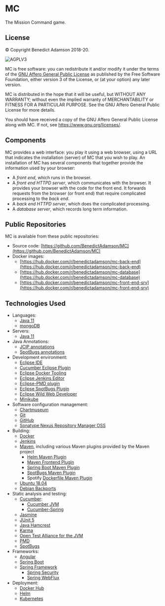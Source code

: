 # MC
The Mission Command game.

## License

© Copyright Benedict Adamson 2018-20.
 
![AGPLV3](https://www.gnu.org/graphics/agplv3-with-text-162x68.png)

MC is free software: you can redistribute it and/or modify
it under the terms of the
[GNU Affero General Public License](https://www.gnu.org/licenses/agpl.html)
as published by the Free Software Foundation, either version 3 of the License, or
(at your option) any later version.

MC is distributed in the hope that it will be useful,
but WITHOUT ANY WARRANTY; without even the implied warranty of
MERCHANTABILITY or FITNESS FOR A PARTICULAR PURPOSE.  See the
GNU Affero General Public License for more details.

You should have received a copy of the GNU Affero General Public License
along with MC.  If not, see <https://www.gnu.org/licenses/>.

## Components

MC provides a web interface: you play it using a web browser, using a URL that indicates the installation (server) of MC that you wish to play. An installation of MC has several components that together provide the information used by your browser:
* A *front end*, which runs in the browser.
* A *front end HTTPD server*, which communicates with the browser. It provides your browser with the code for the front end. It forwards requests from the browser (or front end) that require complicated processing to the *back end*.
* A *back end HTTPD server*, which does the complicated processing.
* A *database server*, which records long term information.

## Public Repositories

MC is available from these public repositories:
* Source code: [https://github.com/BenedictAdamson/MC](https://github.com/BenedictAdamson/MC)
* Docker images:
    * [https://hub.docker.com/r/benedictadamson/mc-back-end](https://hub.docker.com/r/benedictadamson/mc-back-end)
    * [https://hub.docker.com/r/benedictadamson/mc-database](https://hub.docker.com/r/benedictadamson/mc-database)
    * [https://hub.docker.com/r/benedictadamson/mc-front-end-srv](https://hub.docker.com/r/benedictadamson/mc-front-end-srv)

## Technologies Used

* Languages:
    * [Java 11](https://docs.oracle.com/javase/11/)
    * [mongoDB](https://www.mongodb.com/)
* Servers:
    * [Java 11](https://docs.oracle.com/javase/11/)
* Java Annotations:
    * [JCIP annotations](http://jcip.net/annotations/doc/net/jcip/annotations/package-summary.html)
    * [SpotBugs annotations](https://javadoc.io/doc/com.github.spotbugs/spotbugs-annotations/3.1.8)
* Development environment:
    * [Eclipse IDE](https://www.eclipse.org/ide/)
    * [Cucumber Eclipse Plugin](https://marketplace.eclipse.org/content/cucumber-eclipse-plugin)
    * [Eclipse Docker Tooling](https://marketplace.eclipse.org/content/eclipse-docker-tooling)
    * [Eclipse Jenkins Editor](https://github.com/de-jcup/eclipse-jenkins-editor)
    * [Eclipse-PMD plugin](https://marketplace.eclipse.org/content/eclipse-pmd)
    * [Eclipse SpotBugs Plugin](https://marketplace.eclipse.org/content/spotbugs-eclipse-plugin)
    * [Eclipse Wild Web Developer](https://projects.eclipse.org/proposals/eclipse-wild-web-developer)
    * [Minikube](https://github.com/kubernetes/minikube)
* Software configuration management:
     * [Chartmuseum](https://github.com/helm/chartmuseum)
     * [Git](https://git-scm.com/)
     * [GitHub](https://github.com)
     * [Sonatype Nexus Repository Manager OSS](https://www.sonatype.com/nexus-repository-oss)
* Building:
    * [Docker](https://www.docker.com/)
    * [Jenkins](https://jenkins.io/)
    * [Maven](https://maven.apache.org/), including various Maven plugins provided by the Maven project
        * [Helm Maven Plugin](https://github.com/kiwigrid/helm-maven-plugin)
        * [Maven Frontend Plugin](https://github.com/eirslett/frontend-maven-plugin)
        * [Spring Boot Maven Plugin](https://docs.spring.io/spring-boot/docs/2.1.3.RELEASE/maven-plugin/)
        * [SpotBugs Maven Plugin](https://spotbugs.github.io/spotbugs-maven-plugin/index.html)
        * Spotify [Dockerfile Maven Plugin](https://github.com/spotify/dockerfile-maven)
    * [Ubuntu 18.04](http://releases.ubuntu.com/18.04/)
    * [Debian Backports](https://backports.debian.org/)
* Static analysis and testing:
    * [Cucumber](https://docs.cucumber.io/cucumber/):
        * [Cucumber JVM](https://docs.cucumber.io/installation/java/)
        * [Cucumber-Spring](https://docs.cucumber.io/cucumber/state/#spring)
    * [Jasmine](https://jasmine.github.io/index.html)
    * [JUnit 5](https://junit.org/junit5/)
    * [Java Hamcrest](http://hamcrest.org/JavaHamcrest/)
    * [Karma](https://karma-runner.github.io/latest/index.html)
    * [Open Test Alliance for the JVM](https://github.com/ota4j-team/opentest4j)
    * [PMD](https://pmd.github.io/)
    * [SpotBugs](https://spotbugs.github.io/)
* Frameworks:
    * [Angular](https://angular.io/)
    * [Spring Boot](http://spring.io/projects/spring-boot)
    * [Spring Framework](https://spring.io/projects/spring-framework)
        * [Spring Security](https://spring.io/projects/spring-security)
        * [Spring WebFlux](https://docs.spring.io/spring/docs/current/spring-framework-reference/web-reactive.html)
* Deployment:
    * [Docker Hub](https://hub.docker.com/)
    * [Helm](https://helm.sh/)
    * [Kubernetes](https://kubernetes.io/)
 
